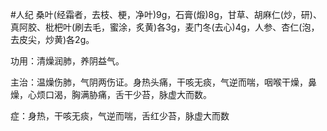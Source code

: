 #人纪
桑叶(经霜者，去枝、梗，净叶)9g，石膏(煅)8g，甘草、胡麻仁(炒，研)、真阿胶、枇杷叶(刷去毛，蜜涂，炙黄)各3g，麦门冬(去心)4g，人参、杏仁(泡，去皮尖，炒黄)各2g。


功用：清燥润肺，养阴益气。

主治：温燥伤肺，气阴两伤证。身热头痛，干咳无痰，气逆而喘，咽喉干燥，鼻燥，心烦口渴，胸满胁痛，舌干少苔，脉虚大而数。


症：身热，干咳无痰，气逆而喘，舌红少苔，脉虚大而数
